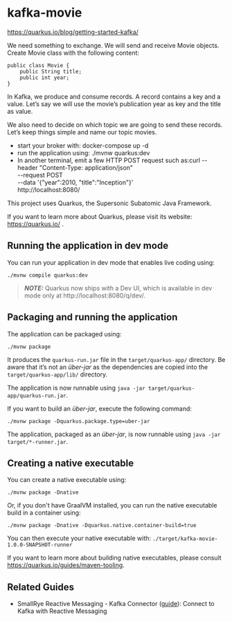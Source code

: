 # kafka-movie

https://quarkus.io/blog/getting-started-kafka/

We need something to exchange. We will send and receive Movie objects. 
Create Movie class with the following content:

```
public class Movie {
    public String title;
    public int year;
}
```


In Kafka, we produce and consume records. A record contains a key and a value. Let’s say we will use the movie’s publication year as key and the title as value.

We also need to decide on which topic we are going to send these records. Let’s keep things simple and name our topic movies.


- start your broker with: docker-compose up -d
- run the application using: ./mvnw quarkus:dev
- In another terminal, emit a few HTTP POST request such as:curl --header "Content-Type: application/json" \
  --request POST \
  --data '{"year":2010, "title":"Inception"}' \
  http://localhost:8080/

This project uses Quarkus, the Supersonic Subatomic Java Framework.

If you want to learn more about Quarkus, please visit its website: https://quarkus.io/ .

## Running the application in dev mode

You can run your application in dev mode that enables live coding using:
```shell script
./mvnw compile quarkus:dev
```

> **_NOTE:_**  Quarkus now ships with a Dev UI, which is available in dev mode only at http://localhost:8080/q/dev/.

## Packaging and running the application

The application can be packaged using:
```shell script
./mvnw package
```
It produces the `quarkus-run.jar` file in the `target/quarkus-app/` directory.
Be aware that it’s not an _über-jar_ as the dependencies are copied into the `target/quarkus-app/lib/` directory.

The application is now runnable using `java -jar target/quarkus-app/quarkus-run.jar`.

If you want to build an _über-jar_, execute the following command:
```shell script
./mvnw package -Dquarkus.package.type=uber-jar
```

The application, packaged as an _über-jar_, is now runnable using `java -jar target/*-runner.jar`.

## Creating a native executable

You can create a native executable using: 
```shell script
./mvnw package -Dnative
```

Or, if you don't have GraalVM installed, you can run the native executable build in a container using: 
```shell script
./mvnw package -Dnative -Dquarkus.native.container-build=true
```

You can then execute your native executable with: `./target/kafka-movie-1.0.0-SNAPSHOT-runner`

If you want to learn more about building native executables, please consult https://quarkus.io/guides/maven-tooling.

## Related Guides

- SmallRye Reactive Messaging - Kafka Connector ([guide](https://quarkus.io/guides/kafka-reactive-getting-started)): Connect to Kafka with Reactive Messaging
